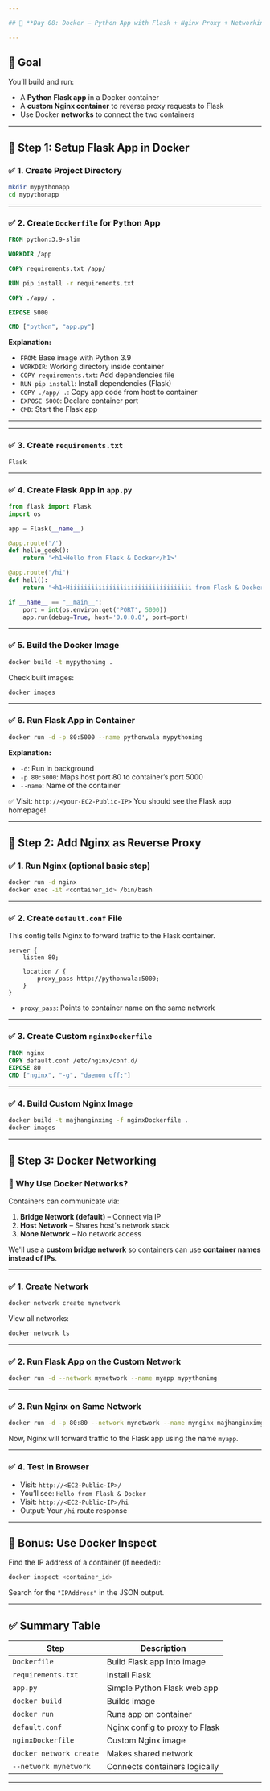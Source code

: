 ```yaml
---

## 🧠 **Day 08: Docker – Python App with Flask + Nginx Proxy + Networking**

---
```


## 🔹 **Goal**

You’ll build and run:

* A **Python Flask app** in a Docker container
* A **custom Nginx container** to reverse proxy requests to Flask
* Use Docker **networks** to connect the two containers

---

## 🔸 Step 1: Setup Flask App in Docker

### ✅ 1. Create Project Directory

```bash
mkdir mypythonapp
cd mypythonapp
```

---

### ✅ 2. Create `Dockerfile` for Python App

```Dockerfile
FROM python:3.9-slim

WORKDIR /app

COPY requirements.txt /app/

RUN pip install -r requirements.txt

COPY ./app/ .

EXPOSE 5000

CMD ["python", "app.py"]
```

**Explanation:**

* `FROM`: Base image with Python 3.9
* `WORKDIR`: Working directory inside container
* `COPY requirements.txt`: Add dependencies file
* `RUN pip install`: Install dependencies (Flask)
* `COPY ./app/ .`: Copy app code from host to container
* `EXPOSE 5000`: Declare container port
* `CMD`: Start the Flask app

---

---

### ✅ 3. Create `requirements.txt`

```text
Flask
```

---

### ✅ 4. Create Flask App in `app.py`

```python
from flask import Flask
import os

app = Flask(__name__)

@app.route('/')
def hello_geek():
    return '<h1>Hello from Flask & Docker</h1>'

@app.route('/hi')
def hell():
    return '<h1>Hiiiiiiiiiiiiiiiiiiiiiiiiiiiiiiiiii from Flask & Docker</h1>'

if __name__ == "__main__":
    port = int(os.environ.get('PORT', 5000))
    app.run(debug=True, host='0.0.0.0', port=port)
```

---

### ✅ 5. Build the Docker Image

```bash
docker build -t mypythonimg .
```

Check built images:

```bash
docker images
```

---

### ✅ 6. Run Flask App in Container

```bash
docker run -d -p 80:5000 --name pythonwala mypythonimg
```

**Explanation:**

* `-d`: Run in background
* `-p 80:5000`: Maps host port 80 to container’s port 5000
* `--name`: Name of the container

✅ Visit: `http://<your-EC2-Public-IP>`
You should see the Flask app homepage!

---

## 🔸 Step 2: Add Nginx as Reverse Proxy

### ✅ 1. Run Nginx (optional basic step)

```bash
docker run -d nginx
docker exec -it <container_id> /bin/bash
```

---

### ✅ 2. Create `default.conf` File

This config tells Nginx to forward traffic to the Flask container.

```nginx
server {
    listen 80;

    location / {
        proxy_pass http://pythonwala:5000;
    }
}
```

* `proxy_pass`: Points to container name on the same network

---

### ✅ 3. Create Custom `nginxDockerfile`

```Dockerfile
FROM nginx
COPY default.conf /etc/nginx/conf.d/
EXPOSE 80
CMD ["nginx", "-g", "daemon off;"]
```

---

### ✅ 4. Build Custom Nginx Image

```bash
docker build -t majhanginximg -f nginxDockerfile .
docker images
```

---

## 🔸 Step 3: Docker Networking

### 🧠 Why Use Docker Networks?

Containers can communicate via:

1. **Bridge Network (default)** – Connect via IP
2. **Host Network** – Shares host's network stack
3. **None Network** – No network access

We'll use a **custom bridge network** so containers can use **container names instead of IPs**.

---

### ✅ 1. Create Network

```bash
docker network create mynetwork
```

View all networks:

```bash
docker network ls
```

---

### ✅ 2. Run Flask App on the Custom Network

```bash
docker run -d --network mynetwork --name myapp mypythonimg
```

---

### ✅ 3. Run Nginx on Same Network

```bash
docker run -d -p 80:80 --network mynetwork --name mynginx majhanginximg
```

Now, Nginx will forward traffic to the Flask app using the name `myapp`.

---

### ✅ 4. Test in Browser

* Visit: `http://<EC2-Public-IP>/`
* You’ll see: `Hello from Flask & Docker`
* Visit: `http://<EC2-Public-IP>/hi`
* Output: Your `/hi` route response

---

## 🔧 Bonus: Use Docker Inspect

Find the IP address of a container (if needed):

```bash
docker inspect <container_id>
```

Search for the `"IPAddress"` in the JSON output.

---

## ✅ Summary Table

| Step                    | Description                    |
| ----------------------- | ------------------------------ |
| `Dockerfile`            | Build Flask app into image     |
| `requirements.txt`      | Install Flask                  |
| `app.py`                | Simple Python Flask web app    |
| `docker build`          | Builds image                   |
| `docker run`            | Runs app on container          |
| `default.conf`          | Nginx config to proxy to Flask |
| `nginxDockerfile`       | Custom Nginx image             |
| `docker network create` | Makes shared network           |
| `--network mynetwork`   | Connects containers logically  |

---
